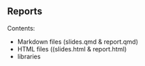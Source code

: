 ## Reports
Contents:
- Markdown files (slides.qmd & report.qmd)
- HTML files ((slides.html & report.html)
- libraries
